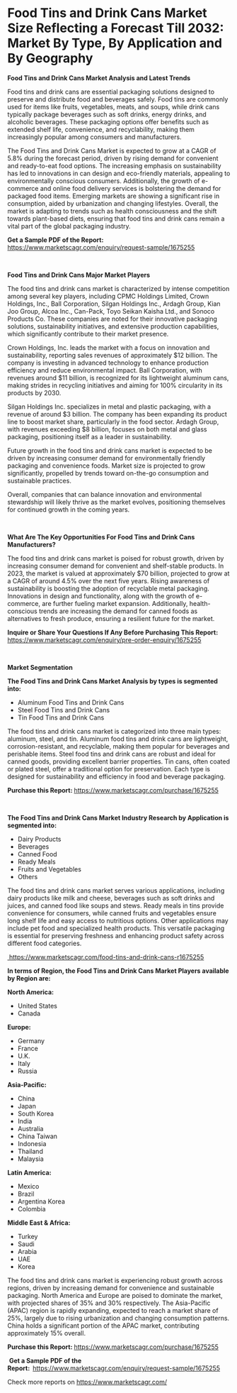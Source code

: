 <p><h1>Food Tins and Drink Cans Market Size Reflecting a Forecast Till 2032: Market By Type, By Application and By Geography</h1></p><p><strong>Food Tins and Drink Cans Market Analysis and Latest Trends</strong></p>
<p><p>Food tins and drink cans are essential packaging solutions designed to preserve and distribute food and beverages safely. Food tins are commonly used for items like fruits, vegetables, meats, and soups, while drink cans typically package beverages such as soft drinks, energy drinks, and alcoholic beverages. These packaging options offer benefits such as extended shelf life, convenience, and recyclability, making them increasingly popular among consumers and manufacturers.</p><p>The Food Tins and Drink Cans Market is expected to grow at a CAGR of 5.8% during the forecast period, driven by rising demand for convenient and ready-to-eat food options. The increasing emphasis on sustainability has led to innovations in can design and eco-friendly materials, appealing to environmentally conscious consumers. Additionally, the growth of e-commerce and online food delivery services is bolstering the demand for packaged food items. Emerging markets are showing a significant rise in consumption, aided by urbanization and changing lifestyles. Overall, the market is adapting to trends such as health consciousness and the shift towards plant-based diets, ensuring that food tins and drink cans remain a vital part of the global packaging industry.</p></p>
<p><strong>Get a Sample PDF of the Report:&nbsp;</strong> <a href="https://www.marketscagr.com/enquiry/request-sample/1675255?utm_campaign=3534&utm_medium=2&utm_source=Github&utm_content=ia&utm_term=05042025&utm_id=food-tins-and-drink-cans">https://www.marketscagr.com/enquiry/request-sample/1675255</a></p>
<p>&nbsp;</p>
<p><strong>Food Tins and Drink Cans Major Market Players</strong></p>
<p><p>The food tins and drink cans market is characterized by intense competition among several key players, including CPMC Holdings Limited, Crown Holdings, Inc., Ball Corporation, Silgan Holdings Inc., Ardagh Group, Kian Joo Group, Alcoa Inc., Can-Pack, Toyo Seikan Kaisha Ltd., and Sonoco Products Co. These companies are noted for their innovative packaging solutions, sustainability initiatives, and extensive production capabilities, which significantly contribute to their market presence.</p><p>Crown Holdings, Inc. leads the market with a focus on innovation and sustainability, reporting sales revenues of approximately $12 billion. The company is investing in advanced technology to enhance production efficiency and reduce environmental impact. Ball Corporation, with revenues around $11 billion, is recognized for its lightweight aluminum cans, making strides in recycling initiatives and aiming for 100% circularity in its products by 2030.</p><p>Silgan Holdings Inc. specializes in metal and plastic packaging, with a revenue of around $3 billion. The company has been expanding its product line to boost market share, particularly in the food sector. Ardagh Group, with revenues exceeding $8 billion, focuses on both metal and glass packaging, positioning itself as a leader in sustainability.</p><p>Future growth in the food tins and drink cans market is expected to be driven by increasing consumer demand for environmentally friendly packaging and convenience foods. Market size is projected to grow significantly, propelled by trends toward on-the-go consumption and sustainable practices.</p><p>Overall, companies that can balance innovation and environmental stewardship will likely thrive as the market evolves, positioning themselves for continued growth in the coming years.</p></p>
<p>&nbsp;</p>
<p><strong>What Are The Key Opportunities For Food Tins and Drink Cans Manufacturers?</strong></p>
<p><p>The food tins and drink cans market is poised for robust growth, driven by increasing consumer demand for convenient and shelf-stable products. In 2023, the market is valued at approximately $70 billion, projected to grow at a CAGR of around 4.5% over the next five years. Rising awareness of sustainability is boosting the adoption of recyclable metal packaging. Innovations in design and functionality, along with the growth of e-commerce, are further fueling market expansion. Additionally, health-conscious trends are increasing the demand for canned foods as alternatives to fresh produce, ensuring a resilient future for the market.</p></p>
<p><strong>Inquire or Share Your Questions If Any Before Purchasing This Report:</strong> <a href="https://www.marketscagr.com/enquiry/pre-order-enquiry/1675255?utm_campaign=3534&utm_medium=2&utm_source=Github&utm_content=ia&utm_term=05042025&utm_id=food-tins-and-drink-cans">https://www.marketscagr.com/enquiry/pre-order-enquiry/1675255</a></p>
<p>&nbsp;</p>
<p><strong>Market Segmentation</strong></p>
<p><strong>The Food Tins and Drink Cans Market Analysis by types is segmented into:</strong></p>
<p><ul><li>Aluminum Food Tins and Drink Cans</li><li>Steel Food Tins and Drink Cans</li><li>Tin Food Tins and Drink Cans</li></ul></p>
<p><p>The food tins and drink cans market is categorized into three main types: aluminum, steel, and tin. Aluminum food tins and drink cans are lightweight, corrosion-resistant, and recyclable, making them popular for beverages and perishable items. Steel food tins and drink cans are robust and ideal for canned goods, providing excellent barrier properties. Tin cans, often coated or plated steel, offer a traditional option for preservation. Each type is designed for sustainability and efficiency in food and beverage packaging.</p></p>
<p><strong>Purchase this Report:&nbsp;</strong><a href="https://www.marketscagr.com/purchase/1675255?utm_campaign=3534&utm_medium=2&utm_source=Github&utm_content=ia&utm_term=05042025&utm_id=food-tins-and-drink-cans">https://www.marketscagr.com/purchase/1675255</a></p>
<p>&nbsp;</p>
<p><strong>The Food Tins and Drink Cans Market Industry Research by Application is segmented into:</strong></p>
<p><ul><li>Dairy Products</li><li>Beverages</li><li>Canned Food</li><li>Ready Meals</li><li>Fruits and Vegetables</li><li>Others</li></ul></p>
<p><p>The food tins and drink cans market serves various applications, including dairy products like milk and cheese, beverages such as soft drinks and juices, and canned food like soups and stews. Ready meals in tins provide convenience for consumers, while canned fruits and vegetables ensure long shelf life and easy access to nutritious options. Other applications may include pet food and specialized health products. This versatile packaging is essential for preserving freshness and enhancing product safety across different food categories.</p></p>
<p><a href="https://www.marketscagr.com/food-tins-and-drink-cans-r1675255?utm_campaign=3534&utm_medium=2&utm_source=Github&utm_content=ia&utm_term=05042025&utm_id=food-tins-and-drink-cans">&nbsp;https://www.marketscagr.com/food-tins-and-drink-cans-r1675255</a></p>
<p><strong>In terms of Region, the Food Tins and Drink Cans Market Players available by Region are:</strong></p>
<p>
    <p> <strong> North America: </strong>
        <ul>
            <li>United States</li>
            <li>Canada</li>
        </ul>
        </p> 
    <p> <strong> Europe: </strong>
        <ul>
            <li>Germany</li>
            <li>France</li>
            <li>U.K.</li>
            <li>Italy</li>
            <li>Russia</li>
        </ul>
        </p> 
    <p> <strong> Asia-Pacific: </strong>
        <ul>
            <li>China</li>
            <li>Japan</li>
            <li>South Korea</li>
            <li>India</li>
            <li>Australia</li>
            <li>China Taiwan</li>
            <li>Indonesia</li>
            <li>Thailand</li>
            <li>Malaysia</li>
        </ul>
        </p> 
    <p> <strong> Latin America: </strong>
        <ul>
            <li>Mexico</li>
            <li>Brazil</li>
            <li>Argentina Korea</li>
            <li>Colombia</li>
        </ul>
        </p> 
    <p> <strong> Middle East & Africa: </strong>
        <ul>
            <li>Turkey</li>
            <li>Saudi</li>
            <li>Arabia</li>
            <li>UAE</li>
            <li>Korea</li>
        </ul>
    </p>
    </p>
<p><p>The food tins and drink cans market is experiencing robust growth across regions, driven by increasing demand for convenience and sustainable packaging. North America and Europe are poised to dominate the market, with projected shares of 35% and 30% respectively. The Asia-Pacific (APAC) region is rapidly expanding, expected to reach a market share of 25%, largely due to rising urbanization and changing consumption patterns. China holds a significant portion of the APAC market, contributing approximately 15% overall.</p></p>
<p><strong>Purchase this Report: </strong><a href="https://www.marketscagr.com/purchase/1675255?utm_campaign=3534&utm_medium=2&utm_source=Github&utm_content=ia&utm_term=05042025&utm_id=food-tins-and-drink-cans">https://www.marketscagr.com/purchase/1675255</a></p>
<p>&nbsp;<strong>Get a Sample PDF of the Report:&nbsp;&nbsp;</strong><a href="https://www.marketscagr.com/enquiry/request-sample/1675255?utm_campaign=3534&utm_medium=2&utm_source=Github&utm_content=ia&utm_term=05042025&utm_id=food-tins-and-drink-cans">https://www.marketscagr.com/enquiry/request-sample/1675255</a></p>
<p><strong></strong></p>
<p>Check more reports on <a href="https://www.marketscagr.com/?utm_campaign=3534&utm_medium=2&utm_source=Github&utm_content=ia&utm_term=05042025&utm_id=food-tins-and-drink-cans">https://www.marketscagr.com/</a></p>